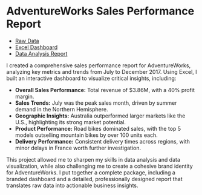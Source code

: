 # AdventureWorks Sales Performance Report

- [Raw Data](/excel-adventure-works-sales-2017/adventureworks-sales-data.csv)
- [Excel Dashboard](/excel-adventure-works-sales-2017/adventure-works-sales-dashboard.xlsx)
- [Data Analysis Report](/excel-adventure-works-sales-2017/report-sales-performance-dashboard.pdf)

I created a comprehensive sales performance report for AdventureWorks, analyzing key metrics and trends from July to December 2017. Using Excel, I built an interactive dashboard to visualize critical insights, including:

- **Overall Sales Performance:** Total revenue of $3.86M, with a 40% profit margin.
- **Sales Trends:** July was the peak sales month, driven by summer demand in the Northern Hemisphere.
- **Geographic Insights:** Australia outperformed larger markets like the U.S., highlighting its strong market potential.
- **Product Performance:** Road bikes dominated sales, with the top 5 models outselling mountain bikes by over 100 units each.
- **Delivery Performance:** Consistent delivery times across regions, with minor delays in France worth further investigation.

This project allowed me to sharpen my skills in data analysis and data visualization, while also challenging me to create a cohesive brand identity for AdventureWorks. I put together a complete package, including a branded dashboard and a detailed, professionally designed report that translates raw data into actionable business insights.
